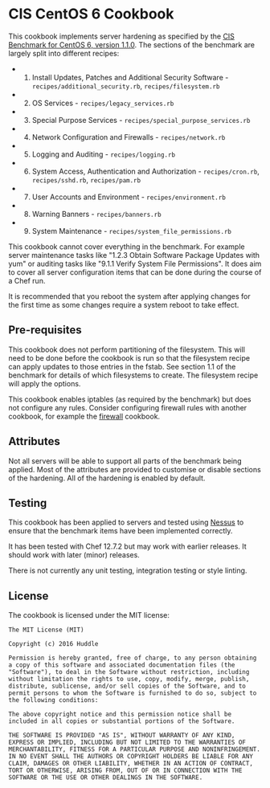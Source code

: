 # CIS CentOS 6 Cookbook

This cookbook implements server hardening as specified by the [CIS Benchmark for CentOS 6, version 1.1.0](https://benchmarks.cisecurity.org/downloads/show-single/?file=centos6.110). The sections of the benchmark are largely split into different recipes:

* 1. Install Updates, Patches and Additional Security Software - `recipes/additional_security.rb`, `recipes/filesystem.rb`
* 2. OS Services - `recipes/legacy_services.rb`
* 3. Special Purpose Services - `recipes/special_purpose_services.rb`
* 4. Network Configuration and Firewalls - `recipes/network.rb`
* 5. Logging and Auditing - `recipes/logging.rb`
* 6. System Access, Authentication and Authorization - `recipes/cron.rb`, `recipes/sshd.rb`, `recipes/pam.rb`
* 7. User Accounts and Environment - `recipes/environment.rb`
* 8. Warning Banners - `recipes/banners.rb`
* 9. System Maintenance - `recipes/system_file_permissions.rb`

This cookbook cannot cover everything in the benchmark. For example server maintenance tasks like "1.2.3 Obtain Software Package Updates with yum" or auditing tasks like "9.1.1 Verify System File Permissions". It does aim to cover all server configuration items that can be done during the course of a Chef run.

It is recommended that you reboot the system after applying changes for the first time as some changes require a system reboot to take effect.

## Pre-requisites

This cookbook does not perform partitioning of the filesystem. This will need to be done before the cookbook is run so that the filesystem recipe can apply updates to those entries in the fstab. See section 1.1 of the benchmark for details of which filesystems to create. The filesystem recipe will apply the options.

This cookbook enables iptables (as required by the benchmark) but does not configure any rules. Consider configuring firewall rules with another cookbook, for example the [firewall](https://supermarket.chef.io/cookbooks/firewall) cookbook.

## Attributes

Not all servers will be able to support all parts of the benchmark being applied. Most of the attributes are provided to customise or disable sections of the hardening. All of the hardening is enabled by default.

## Testing

This cookbook has been applied to servers and tested using [Nessus](https://www.tenable.com/products/nessus-vulnerability-scanner) to ensure that the benchmark items have been implemented correctly.

It has been tested with Chef 12.7.2 but may work with earlier releases. It should work with later (minor) releases.

There is not currently any unit testing, integration testing or style linting.

## License

The cookbook is licensed under the MIT license:

    The MIT License (MIT)

    Copyright (c) 2016 Huddle

    Permission is hereby granted, free of charge, to any person obtaining a copy of this software and associated documentation files (the "Software"), to deal in the Software without restriction, including without limitation the rights to use, copy, modify, merge, publish, distribute, sublicense, and/or sell copies of the Software, and to permit persons to whom the Software is furnished to do so, subject to the following conditions:

    The above copyright notice and this permission notice shall be included in all copies or substantial portions of the Software.

    THE SOFTWARE IS PROVIDED "AS IS", WITHOUT WARRANTY OF ANY KIND, EXPRESS OR IMPLIED, INCLUDING BUT NOT LIMITED TO THE WARRANTIES OF MERCHANTABILITY, FITNESS FOR A PARTICULAR PURPOSE AND NONINFRINGEMENT. IN NO EVENT SHALL THE AUTHORS OR COPYRIGHT HOLDERS BE LIABLE FOR ANY CLAIM, DAMAGES OR OTHER LIABILITY, WHETHER IN AN ACTION OF CONTRACT, TORT OR OTHERWISE, ARISING FROM, OUT OF OR IN CONNECTION WITH THE SOFTWARE OR THE USE OR OTHER DEALINGS IN THE SOFTWARE.
